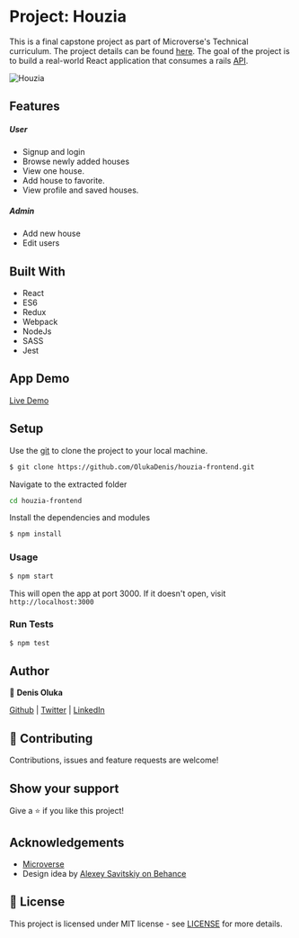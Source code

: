 # Project: Houzia

This is a final capstone project as part of Microverse's Technical curriculum. The project details can be found [here](https://www.notion.so/Final-Capstone-Project-Find-Your-House-9a424802e7dc48eb8ef40e2ac09397d1).
The goal of the project is to build a real-world React application that consumes a rails [API](http://houzia-api.herokuapp.com/).

![Houzia](https://user-images.githubusercontent.com/37341054/91775511-e46ab480-ebf3-11ea-887e-38705548322f.png)


## Features
##### User
- Signup and login
- Browse newly added houses
- View one house.
- Add house to favorite.
- View profile and saved houses.

##### Admin
- Add new house
- Edit users

## Built With
- React
- ES6
- Redux
- Webpack
- NodeJs
- SASS
- Jest

## App Demo

[Live Demo](https://houzia-frontend.herokuapp.com/)


## Setup

Use the [git](https://git-scm.com/downloads) to clone the project to your local machine.
```sh
$ git clone https://github.com/OlukaDenis/houzia-frontend.git
```

Navigate to the extracted folder
```sh 
cd houzia-frontend
```

Install the dependencies and modules
```sh
$ npm install
```

### Usage
```sh
$ npm start
```
This will open the app at port 3000. If it doesn't open, visit ```http://localhost:3000```

### Run Tests
```sh
$ npm test
```
## Author

👤 **Denis Oluka**

[Github](https://github.com/OlukaDenis) | [Twitter](https://twitter.com/dennycodev) | [LinkedIn](https://linkedin.com/in/denis-oluka-)


## 🤝 Contributing

Contributions, issues and feature requests are welcome!

## Show your support

Give a ⭐️ if you like this project!

## Acknowledgements
- [Microverse](https://www.microverse.org/)
- Design idea by [Alexey Savitskiy on Behance](https://www.behance.net/alexey_savitskiy)

## 📝 License

This project is licensed under MIT license - see [LICENSE](/LICENSE) for more details.

